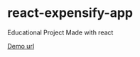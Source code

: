 # react-expensify-app
Educational Project Made with react

<a href="https://gil-expensify-app.herokuapp.com/" target="_blank">Demo url</a>
